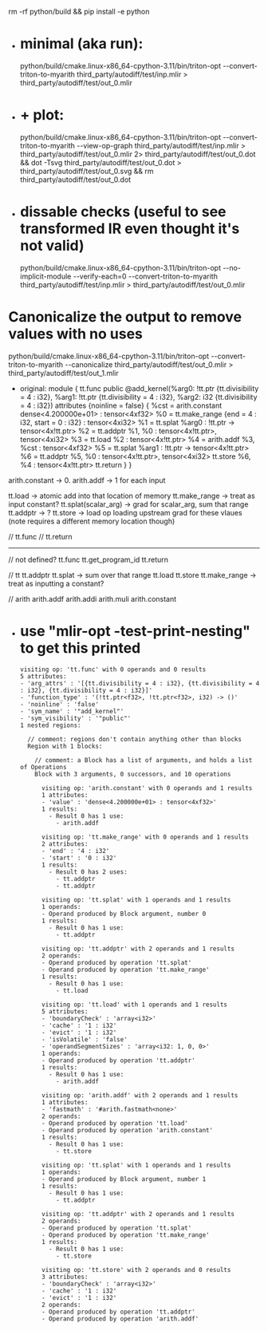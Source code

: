 <!-- cmake -G Ninja ../triton -DCMAKE_C_COMPILER=clang -DCMAKE_CXX_COMPILER=clang++ -DLLVM_ENABLE_LLD=ON -DLLVM_CCACHE_BUILD=ON -->


rm -rf python/build && pip install -e python



- # minimal (aka run):
  python/build/cmake.linux-x86_64-cpython-3.11/bin/triton-opt --convert-triton-to-myarith third_party/autodiff/test/inp.mlir > third_party/autodiff/test/out_0.mlir 

- # + plot:
  python/build/cmake.linux-x86_64-cpython-3.11/bin/triton-opt --convert-triton-to-myarith --view-op-graph third_party/autodiff/test/inp.mlir > third_party/autodiff/test/out_0.mlir 2> third_party/autodiff/test/out_0.dot && dot -Tsvg third_party/autodiff/test/out_0.dot > third_party/autodiff/test/out_0.svg && rm third_party/autodiff/test/out_0.dot

- # dissable checks (useful to see transformed IR even thought it's not valid)
  python/build/cmake.linux-x86_64-cpython-3.11/bin/triton-opt --no-implicit-module --verify-each=0  --convert-triton-to-myarith third_party/autodiff/test/inp.mlir > third_party/autodiff/test/out_0.mlir

# Canonicalize the output to remove values with no uses
python/build/cmake.linux-x86_64-cpython-3.11/bin/triton-opt --convert-triton-to-myarith --canonicalize third_party/autodiff/test/out_0.mlir > third_party/autodiff/test/out_1.mlir



- original:
  module {
    tt.func public @add_kernel(%arg0: !tt.ptr<f32> {tt.divisibility = 4 : i32}, %arg1: !tt.ptr<f32> {tt.divisibility = 4 : i32}, %arg2: i32 {tt.divisibility = 4 : i32}) attributes {noinline = false} {
      %cst = arith.constant dense<4.200000e+01> : tensor<4xf32>
      %0 = tt.make_range {end = 4 : i32, start = 0 : i32} : tensor<4xi32>
      %1 = tt.splat %arg0 : !tt.ptr<f32> -> tensor<4x!tt.ptr<f32>>
      %2 = tt.addptr %1, %0 : tensor<4x!tt.ptr<f32>>, tensor<4xi32>
      %3 = tt.load %2 : tensor<4x!tt.ptr<f32>>
      %4 = arith.addf %3, %cst : tensor<4xf32>
      %5 = tt.splat %arg1 : !tt.ptr<f32> -> tensor<4x!tt.ptr<f32>>
      %6 = tt.addptr %5, %0 : tensor<4x!tt.ptr<f32>>, tensor<4xi32>
      tt.store %6, %4 : tensor<4x!tt.ptr<f32>>
      tt.return
    }
  }




arith.constant -> 0.
arith.addf -> 1 for each input

tt.load -> atomic add into that location of memory
tt.make_range -> treat as input constant?
tt.splat(scalar_arg) -> grad for scalar_arg, sum that range
tt.addptr -> ?
tt.store -> load op loading upstream grad for these vlaues (note requires a different memory location though)

// tt.func
// tt.return





--------------------------


// not defined?
    tt.func
    tt.get_program_id
    tt.return

// tt
    tt.addptr
    tt.splat -> sum over that range
    tt.load
    tt.store
    tt.make_range -> treat as inputting a constant?

// arith
    arith.addf
    arith.addi
    arith.muli
    arith.constant




- # use "mlir-opt -test-print-nesting" to get this printed

  ```mlir
  visiting op: 'tt.func' with 0 operands and 0 results
  5 attributes:
  - 'arg_attrs' : '[{tt.divisibility = 4 : i32}, {tt.divisibility = 4 : i32}, {tt.divisibility = 4 : i32}]'
  - 'function_type' : '(!tt.ptr<f32>, !tt.ptr<f32>, i32) -> ()'
  - 'noinline' : 'false'
  - 'sym_name' : '"add_kernel"'
  - 'sym_visibility' : '"public"'
  1 nested regions:

    // comment: regions don't contain anything other than blocks
    Region with 1 blocks:

      // comment: a Block has a list of arguments, and holds a list of Operations
      Block with 3 arguments, 0 successors, and 10 operations

        visiting op: 'arith.constant' with 0 operands and 1 results
        1 attributes:
        - 'value' : 'dense<4.200000e+01> : tensor<4xf32>'
        1 results:
          - Result 0 has 1 use:
            - arith.addf
        
        visiting op: 'tt.make_range' with 0 operands and 1 results
        2 attributes:
        - 'end' : '4 : i32'
        - 'start' : '0 : i32'
        1 results:
          - Result 0 has 2 uses:
            - tt.addptr
            - tt.addptr
        
        visiting op: 'tt.splat' with 1 operands and 1 results
        1 operands:
        - Operand produced by Block argument, number 0
        1 results:
          - Result 0 has 1 use:
            - tt.addptr
        
        visiting op: 'tt.addptr' with 2 operands and 1 results
        2 operands:
        - Operand produced by operation 'tt.splat'
        - Operand produced by operation 'tt.make_range'
        1 results:
          - Result 0 has 1 use:
            - tt.load
        
        visiting op: 'tt.load' with 1 operands and 1 results
        5 attributes:
        - 'boundaryCheck' : 'array<i32>'
        - 'cache' : '1 : i32'
        - 'evict' : '1 : i32'
        - 'isVolatile' : 'false'
        - 'operandSegmentSizes' : 'array<i32: 1, 0, 0>'
        1 operands:
        - Operand produced by operation 'tt.addptr'
        1 results:
          - Result 0 has 1 use:
            - arith.addf
        
        visiting op: 'arith.addf' with 2 operands and 1 results
        1 attributes:
        - 'fastmath' : '#arith.fastmath<none>'
        2 operands:
        - Operand produced by operation 'tt.load'
        - Operand produced by operation 'arith.constant'
        1 results:
          - Result 0 has 1 use:
            - tt.store
        
        visiting op: 'tt.splat' with 1 operands and 1 results
        1 operands:
        - Operand produced by Block argument, number 1
        1 results:
          - Result 0 has 1 use:
            - tt.addptr
        
        visiting op: 'tt.addptr' with 2 operands and 1 results
        2 operands:
        - Operand produced by operation 'tt.splat'
        - Operand produced by operation 'tt.make_range'
        1 results:
          - Result 0 has 1 use:
            - tt.store
        
        visiting op: 'tt.store' with 2 operands and 0 results
        3 attributes:
        - 'boundaryCheck' : 'array<i32>'
        - 'cache' : '1 : i32'
        - 'evict' : '1 : i32'
        2 operands:
        - Operand produced by operation 'tt.addptr'
        - Operand produced by operation 'arith.addf'
  ```


